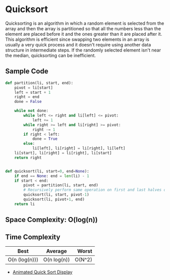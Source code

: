 # Quicksort
Quicksorting is an algorithm in which a random element is selected from the array and then the array is partitioned so that all the numbers less than the element are placed before it and the ones greater than it are placed after it. This algorithm is efficient since swapping two elements in an array is usually a very quick process and it doesn't require using another data structure in intermediate steps. If the randomly selected element isn't near the median, quicksorting can be inefficient. 

## Sample Code
```python
def partition(li, start, end):
	pivot = li[start]
	left = start + 1
	right = end
	done = False

	while not done:
		while left <= right and li[left] <= pivot:
			left += 1
		while right >= left and li[right] >= pivot:
			right -= 1
		if right < left: 
			done = True
		else:
			li[left], li[right] = li[right], li[left]
	li[start], li[right] = li[right], li[start]
	return right


def quicksort(li, start=0, end=None):
	if end == None: end = len(li) - 1
	if start < end:
		pivot = partition(li, start, end)
		# Recursively perform same operation on first and last halves of list
		quicksort(li, start, pivot-1)
		quicksort(li, pivot+1, end)
	return li
```	

## Space Complexity: O(log(n))

## Time Complexity
| Best          | Average     | Worst |
| --------------|:-----------:| -----:|
| O(n (log(n))) | O(n log(n)) | O(N^2)|

* [Animated Quick Sort Display](https://www.toptal.com/developers/sorting-algorithms/quick-sort)
